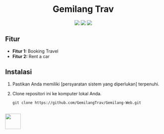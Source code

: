 <!-- Nama Proyek -->
<h1 align="center">Gemilang Trav</h1>

<!-- Deskripsi -->
<!-- <p align="center">
  Ini adalah proyek web yang dibuat untuk [deskripsi proyek Anda]. Tujuan utama proyek ini adalah [jelaskan tujuan utama proyek Anda].
</p> -->

<!-- Tampilan Badge -->
<p align="center">
  <img src="https://img.shields.io/badge/version-v1.0-blue">
  <img src="https://img.shields.io/badge/license-MIT-green">
  <img src="https://img.shields.io/badge/author-Your%20Name-orange">
</p>

<!-- Tampilan Screenshot/Gambar Proyek -->
<!-- <p align="center">
  <img src="screenshot.png" alt="Screenshot Proyek">
</p> -->

<!-- Fitur -->
## Fitur

- **Fitur 1:** Booking Travel
- **Fitur 2:** Rent a car

<!-- Instalasi -->
## Instalasi

1. Pastikan Anda memiliki [persyaratan sistem yang diperlukan] terpenuhi.
2. Clone repositori ini ke komputer lokal Anda.

   ```shell
   git clone https://github.com/GemilangTrav/Gemilang-Web.git


<img src="https://media.giphy.com/media/VgCDAzcKvsR6OM0uWg/giphy.gif" width="50">
